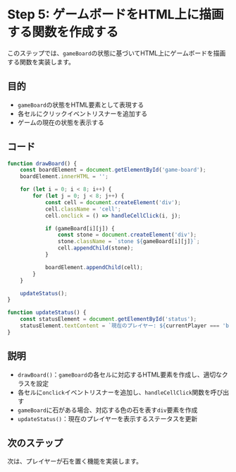 # Step 5: ゲームボードをHTML上に描画する関数を作成する

このステップでは、`gameBoard`の状態に基づいてHTML上にゲームボードを描画する関数を実装します。

## 目的
- `gameBoard`の状態をHTML要素として表現する
- 各セルにクリックイベントリスナーを追加する
- ゲームの現在の状態を表示する

## コード
```javascript
function drawBoard() {
    const boardElement = document.getElementById('game-board');
    boardElement.innerHTML = '';

    for (let i = 0; i < 8; i++) {
        for (let j = 0; j < 8; j++) {
            const cell = document.createElement('div');
            cell.className = 'cell';
            cell.onclick = () => handleCellClick(i, j);

            if (gameBoard[i][j]) {
                const stone = document.createElement('div');
                stone.className = `stone ${gameBoard[i][j]}`;
                cell.appendChild(stone);
            }

            boardElement.appendChild(cell);
        }
    }

    updateStatus();
}

function updateStatus() {
    const statusElement = document.getElementById('status');
    statusElement.textContent = `現在のプレイヤー: ${currentPlayer === 'black' ? '黒' : '白'}`;
}
```

## 説明
- `drawBoard()`：`gameBoard`の各セルに対応するHTML要素を作成し、適切なクラスを設定
- 各セルに`onclick`イベントリスナーを追加し、`handleCellClick`関数を呼び出す
- `gameBoard`に石がある場合、対応する色の石を表す`div`要素を作成
- `updateStatus()`：現在のプレイヤーを表示するステータスを更新

## 次のステップ
次は、プレイヤーが石を置く機能を実装します。
